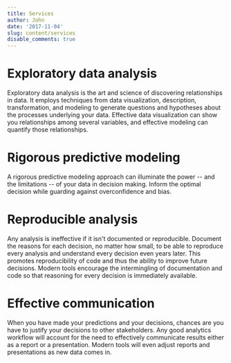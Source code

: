 ```yaml
---
title: Services
author: John
date: '2017-11-04'
slug: content/services
disable_comments: true
---
```


# Exploratory data analysis

Exploratory data analysis is the art and science of discovering relationships in data. It employs techniques from data visualization, description, transformation, and modeling to generate questions and hypotheses about the processes underlying your data. Effective data visualization can show you relationships among several variables, and effective modeling can quantify those relationships.

# Rigorous predictive modeling

A rigorous predictive modeling approach can illuminate the power -- and the limitations -- of your data in decision making. Inform the optimal decision while guarding against overconfidence and bias.

# Reproducible analysis

Any analysis is ineffective if it isn't documented or reproducible. Document the reasons for each decision, no matter how small, to be able to reproduce every analysis and understand every decision even years later. This promotes reproducibility of code and thus the ability to improve future decisions. Modern tools encourage the intermingling of documentation and code so that reasoning for every decision is immediately available.

# Effective communication

When you have made your predictions and your decisions, chances are you have to justify your decisions to other stakeholders. Any good analytics workflow will account for the need to effectively communicate results either as a report or a presentation. Modern tools will even adjust reports and presentations as new data comes in.
